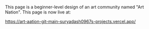 This page is a beginner-level design of an art community named "Art Nation".
This page is now live at: 

https://art-aation-git-main-suryadash0967s-projects.vercel.app/
